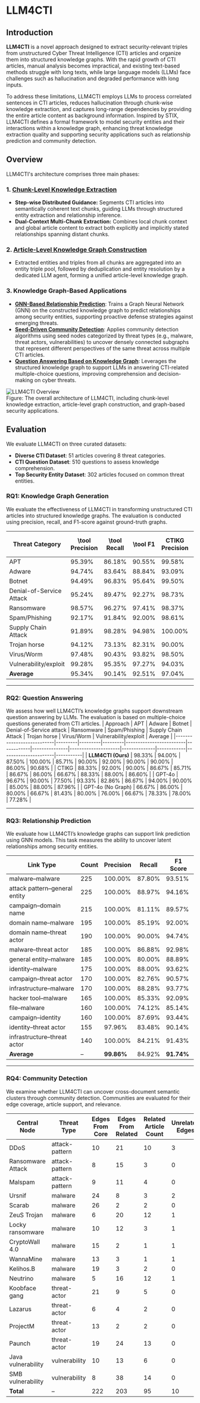 # LLM4CTI

## Introduction

**LLM4CTI**  is a novel approach designed to extract security-relevant triples from unstructured Cyber Threat Intelligence (CTI) articles and organize them into structured knowledge graphs. With the rapid growth of CTI articles, manual analysis becomes impractical, and existing text-based methods struggle with long texts, while large language models (LLMs) face challenges such as hallucination and degraded performance with long inputs.

To address these limitations, LLM4CTI employs LLMs to process correlated sentences in CTI articles, reduces hallucination through chunk-wise knowledge extraction, and captures long-range dependencies by providing the entire article content as background information. Inspired by STIX, LLM4CTI defines a formal framework to model security entities and their interactions within a knowledge graph, enhancing threat knowledge extraction quality and supporting security applications such as relationship prediction and community detection.

## Overview

LLM4CTI's architecture comprises three main phases:

### 1. [Chunk-Level Knowledge Extraction](https://github.com/hiddenauthor/LLM4CTI/tree/main/Knowledge%20Graph%20Construction)
- **Step-wise Distributed Guidance:** Segments CTI articles into semantically coherent text chunks, guiding LLMs through structured entity extraction and relationship inference.
- **Dual-Context Multi-Chunk Extraction:** Combines local chunk context and global article content to extract both explicitly and implicitly stated relationships spanning distant chunks.

### 2. [Article-Level Knowledge Graph Construction](https://github.com/hiddenauthor/LLM4CTI/tree/main/Knowledge%20Graph%20Construction)
- Extracted entities and triples from all chunks are aggregated into an entity triple pool, followed by deduplication and entity resolution by a dedicated LLM agent, forming a unified article-level knowledge graph.

### 3. Knowledge Graph-Based Applications
- [**GNN-Based Relationship Prediction**](https://github.com/hiddenauthor/LLM4CTI/tree/main/GNN-Based%20Relationship%20Prediction): Trains a Graph Neural Network (GNN) on the constructed knowledge graph to predict relationships among security entities, supporting proactive defense strategies against emerging threats.
- [**Seed-Driven Community Detection**](https://github.com/hiddenauthor/LLM4CTI/tree/main/Seed-Driven%20Community%20Detection): Applies community detection algorithms using seed nodes categorized by threat types (e.g., malware, threat actors, vulnerabilities) to uncover densely connected subgraphs that represent different perspectives of the same threat across multiple CTI articles.
- [**Question Answering Based on Knowledge Graph**](https://github.com/hiddenauthor/LLM4CTI/tree/main/Question%20Answering%20based%20on%20Knowledge%20Graph): Leverages the structured knowledge graph to support LLMs in answering CTI-related multiple-choice questions, improving comprehension and decision-making on cyber threats.

![LLM4CTI Overview](https://i.imgur.com/Vmbwc7R.png)  
Figure: The overall architecture of LLM4CTI, including chunk-level knowledge extraction, article-level graph construction, and graph-based security applications.

## Evaluation

We evaluate LLM4CTI on three curated datasets:
- **Diverse CTI Dataset**: 51 articles covering 8 threat categories.
- **CTI Question Dataset**: 510 questions to assess knowledge comprehension.
- **Top Security Entity Dataset**: 302 articles focused on common threat entities.

### RQ1: Knowledge Graph Generation

We evaluate the effectiveness of LLM4CTI in transforming unstructured CTI articles into structured knowledge graphs. The evaluation is conducted using precision, recall, and F1-score against ground-truth graphs.

| Threat Category              | \tool Precision | \tool Recall | \tool F1 | CTIKG Precision | CTIKG Recall | CTIKG F1 | GPT-4o Precision | GPT-4o Recall | GPT-4o F1 | Extractor Precision | Extractor Recall | Extractor F1 |
|------------------------------|-----------------|--------------|----------|------------------|--------------|----------|-------------------|---------------|-----------|---------------------|------------------|--------------|
| APT                          | 95.39%          | 86.18%       | 90.55%   | 99.58%           | 92.80%       | 96.07%   | 98.32%            | 89.15%        | 93.51%    | 62.21%              | 46.46%           | 53.19%       |
| Adware                       | 94.74%          | 83.64%       | 88.84%   | 93.09%           | 62.96%       | 75.12%   | 95.16%            | 73.58%        | 82.99%    | 70.79%              | 48.15%           | 57.31%       |
| Botnet                       | 94.49%          | 96.83%       | 95.64%   | 99.50%           | 94.83%       | 97.11%   | 97.83%            | 82.54%        | 89.54%    | 61.90%              | 54.39%           | 57.90%       |
| Denial-of-Service Attack     | 95.24%          | 89.47%       | 92.27%   | 98.73%           | 73.68%       | 84.39%   | 96.77%            | 89.47%        | 92.98%    | 42.62%              | 61.54%           | 50.36%       |
| Ransomware                   | 98.57%          | 96.27%       | 97.41%   | 98.37%           | 68.18%       | 80.54%   | 98.59%            | 80.00%        | 88.33%    | 54.23%              | 46.28%           | 49.94%       |
| Spam/Phishing                | 92.17%          | 91.84%       | 92.00%   | 98.61%           | 66.03%       | 79.09%   | 99.18%            | 73.47%        | 84.41%    | 59.59%              | 49.02%           | 53.79%       |
| Supply Chain Attack          | 91.89%          | 98.28%       | 94.98%   | 100.00%          | 96.30%       | 98.11%   | 96.43%            | 86.79%        | 91.36%    | 80.19%              | 34.04%           | 47.79%       |
| Trojan horse                 | 94.12%          | 73.13%       | 82.31%   | 90.00%           | 50.00%       | 64.29%   | 76.19%            | 46.27%        | 57.57%    | 59.74%              | 35.82%           | 44.79%       |
| Virus/Worm                   | 97.48%          | 90.43%       | 93.82%   | 98.50%           | 88.24%       | 93.09%   | 99.02%            | 71.43%        | 82.99%    | 59.66%              | 58.82%           | 59.24%       |
| Vulnerability/exploit        | 99.28%          | 95.35%       | 97.27%   | 94.03%           | 88.64%       | 91.25%   | 100.00%           | 87.80%        | 93.51%    | 53.12%              | 71.74%           | 61.04%       |
| **Average**                  | 95.34%          | 90.14%       | 92.51%   | 97.04%           | 78.17%       | 85.91%   | 95.75%            | 78.05%        | 85.72%    | 60.41%              | 50.63%           | 53.54%       |


---

### RQ2: Question Answering

We assess how well LLM4CTI’s knowledge graphs support downstream question answering by LLMs. The evaluation is based on multiple-choice questions generated from CTI articles.
| Approach                  | APT     | Adware  | Botnet  | Denial-of-Service attack | Ransomware | Spam/Phishing | Supply Chain Attack | Trojan horse | Virus/Worm | Vulnerability/exploit | Average   |
|---------------------------|---------|---------|---------|-------------------------|------------|---------------|---------------------|--------------|------------|----------------------|-----------|
| **LLM4CTI (Ours)**        | 98.33%  | 94.00%  | 87.50%  | 100.00%                 | 85.71%     | 90.00%        | 92.00%              | 90.00%       | 90.00%     | 86.00%               | 90.68%    |
| CTIKG                     | 88.33%  | 92.00%  | 90.00%  | 86.67%                  | 85.71%     | 86.67%        | 86.00%              | 66.67%       | 88.33%     | 88.00%               | 86.60%    |
| GPT-4o                    | 96.67%  | 90.00%  | 77.50%  | 93.33%                  | 82.86%     | 86.67%        | 94.00%              | 90.00%       | 85.00%     | 88.00%               | 87.96%    |
| GPT-4o (No Graph)         | 66.67%  | 86.00%  | 80.00%  | 66.67%                  | 81.43%     | 80.00%        | 76.00%              | 66.67%       | 78.33%     | 78.00%               | 77.28%    |

---

### RQ3: Relationship Prediction

We evaluate how LLM4CTI’s knowledge graphs can support link prediction using GNN models. This task measures the ability to uncover latent relationships among security entities.

| Link Type                         | Count | Precision | Recall  | F1 Score |
|----------------------------------|-------|-----------|---------|----------|
| malware–malware                 | 225   | 100.00%   | 87.80%  | 93.51%   |
| attack pattern–general entity   | 225   | 100.00%   | 88.97%  | 94.16%   |
| campaign–domain name            | 215   | 100.00%   | 81.11%  | 89.57%   |
| domain name–malware             | 195   | 100.00%   | 85.19%  | 92.00%   |
| domain name–threat actor        | 190   | 100.00%   | 90.00%  | 94.74%   |
| malware–threat actor            | 185   | 100.00%   | 86.88%  | 92.98%   |
| general entity–malware          | 185   | 100.00%   | 80.00%  | 88.89%   |
| identity–malware                | 175   | 100.00%   | 88.00%  | 93.62%   |
| campaign–threat actor           | 170   | 100.00%   | 82.76%  | 90.57%   |
| infrastructure–malware          | 170   | 100.00%   | 88.28%  | 93.77%   |
| hacker tool–malware             | 165   | 100.00%   | 85.33%  | 92.09%   |
| file–malware                    | 160   | 100.00%   | 74.12%  | 85.14%   |
| campaign–identity               | 160   | 100.00%   | 87.69%  | 93.44%   |
| identity–threat actor           | 155   | 97.96%    | 83.48%  | 90.14%   |
| infrastructure–threat actor     | 140   | 100.00%   | 84.21%  | 91.43%   |
| **Average**                     | –     | **99.86%**| 84.92%  | **91.74%**|

---

### RQ4: Community Detection

We examine whether LLM4CTI can uncover cross-document semantic clusters through community detection. Communities are evaluated for their edge coverage, article support, and relevance.

| Central Node        | Threat Type   | Edges From Core | Edges From Related | Related Article Count | Unrelated Edges |
|---------------------|---------------|------------------|---------------------|------------------------|------------------|
| DDoS                | attack-pattern| 10               | 21                  | 10                     | 3                |
| Ransomware Attack   | attack-pattern| 8                | 15                  | 3                      | 0                |
| Malspam             | attack-pattern| 9                | 11                  | 4                      | 0                |
| Ursnif              | malware       | 24               | 8                   | 3                      | 2                |
| Scarab              | malware       | 26               | 2                   | 2                      | 0                |
| ZeuS Trojan         | malware       | 6                | 20                  | 12                     | 1                |
| Locky ransomware    | malware       | 10               | 12                  | 3                      | 1                |
| CryptoWall 4.0      | malware       | 15               | 2                   | 1                      | 1                |
| WannaMine           | malware       | 13               | 3                   | 1                      | 1                |
| Kelihos.B           | malware       | 19               | 3                   | 2                      | 0                |
| Neutrino            | malware       | 5                | 16                  | 12                     | 1                |
| Koobface gang       | threat-actor  | 21               | 9                   | 5                      | 0                |
| Lazarus             | threat-actor  | 6                | 4                   | 2                      | 0                |
| ProjectM            | threat-actor  | 13               | 2                   | 2                      | 0                |
| Paunch              | threat-actor  | 19               | 24                  | 13                     | 0                |
| Java vulnerability  | vulnerability | 10               | 13                  | 6                      | 0                |
| SMB vulnerability   | vulnerability | 8                | 38                  | 14                     | 0                |
| **Total**           | –             | 222              | 203                 | 95                     | 10               |
